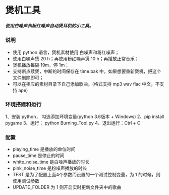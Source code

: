 # 煲机工具
##### 使用白噪声和粉红噪声自动煲耳机的小工具。

### 说明
* 使用 python 语言，煲机素材使用 白噪声和粉红噪声；
* 使用白噪声煲 20 h；再使用粉红噪声煲 10 h；再播放正常音乐；
* 煲机播放每隔 19m，停 1m；
* 支持断点续煲，中断的时间保存在 time.bak 中。如果想要重新煲机，把这个文件删除即可；
* 可以在相应的素材目录下自己添加歌曲。(格式支持 mp3 wav flac 中文，不支持 ape)

### 环境搭建和运行
1、安装 python， 勾选添加环境变量(python 3.6版本 + Windows)
2、pip install pygame
3、运行： python Burning_Tool.py
4、退出运行：Ctrl + C

### 配置
* playing_time      是播放的单位时间
* pause_time        是停止的时间
* white_noise_time  是白噪声播放的时长
* pink_noise_time   是粉噪声播放的时长
* TEST              是为了配置上面4个参数而设置的一个测试控制变量，为 1 的时候，则使用测试参数
* UPDATE_FOLDER     为 1 则开启实时更新文件夹中的歌曲